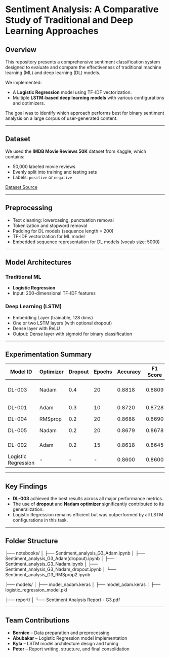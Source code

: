 # Sentiment Analysis: A Comparative Study of Traditional and Deep Learning Approaches

## Overview

This repository presents a comprehensive sentiment classification system designed to evaluate and compare the effectiveness of traditional machine learning (ML) and deep learning (DL) models.

We implemented:
- A **Logistic Regression** model using TF-IDF vectorization.
- Multiple **LSTM-based deep learning models** with various configurations and optimizers.

The goal was to identify which approach performs best for binary sentiment analysis on a large corpus of user-generated content.

---

## Dataset

We used the **IMDB Movie Reviews 50K** dataset from Kaggle, which contains:
- 50,000 labeled movie reviews
- Evenly split into training and testing sets
- Labels: `positive` or `negative`

[Dataset Source](https://www.kaggle.com/code/jillanisofttech/imdb-movie-reviews-50k/input)

---

## Preprocessing

- Text cleaning: lowercasing, punctuation removal
- Tokenization and stopword removal
- Padding for DL models (sequence length = 200)
- TF-IDF vectorization for ML model
- Embedded sequence representation for DL models (vocab size: 5000)

---

## Model Architectures

### Traditional ML
- **Logistic Regression**
- Input: 200-dimensional TF-IDF features

### Deep Learning (LSTM)
- Embedding Layer (trainable, 128 dims)
- One or two LSTM layers (with optional dropout)
- Dense layer with ReLU
- Output: Dense layer with sigmoid for binary classification

---

## Experimentation Summary

| Model ID | Optimizer | Dropout | Epochs | Accuracy | F1 Score | Notes |
|----------|-----------|---------|--------|----------|----------|-------|
| DL-003   | Nadam     | 0.4     | 20     | 0.8818   | 0.8809   | **Best performing model** |
| DL-001   | Adam      | 0.3     | 10     | 0.8720   | 0.8728   | Strong baseline |
| DL-004   | RMSprop   | 0.2     | 20     | 0.8688   | 0.8690   | Competitive |
| DL-005   | Nadam     | 0.2     | 20     | 0.8679   | 0.8678   | Initially selected |
| DL-002   | Adam      | 0.2     | 15     | 0.8618   | 0.8645   | Lower precision |
| Logistic Regression | - | - | - | 0.8600 | 0.8600 | Baseline model |

---

## Key Findings

- **DL-003** achieved the best results across all major performance metrics.
- The use of **dropout** and **Nadam optimizer** significantly contributed to its generalization.
- Logistic Regression remains efficient but was outperformed by all LSTM configurations in this task.

---

## Folder Structure

├── notebooks/
│ ├── Sentiment_analysis_G3_Adam.ipynb
│ ├── Sentiment_analysis_G3_Adam(dropout).ipynb
│ ├── Sentiment_analysis_G3_Nadam.ipynb
│ ├── Sentiment_analysis_G3_Nadam_dropout.ipynb
│ └── Sentiment_analysis_G3_RMSprop2.ipynb


├── models/
│ ├── model_nadam.keras
│ ├── model_adam.keras
│ ├── logistic_regression_model.pkl

├── report/
│ └── Sentiment Analysis Report - G3.pdf

---

## Team Contributions

- **Bernice** – Data preparation and preprocessing
- **Abubakar** – Logistic Regression model implementation
- **Kyla** – LSTM model architecture design and tuning
- **Peter** – Report writing, structure, and final consolidation
